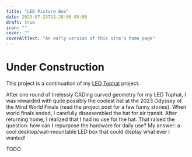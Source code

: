 ```yaml
---
title: "LED Picture Box"
date: 2023-07-23T11:28:00-05:00
draft: true
icon: ""
cover: ""
coverAltText: "An early version of this site's home page"
---
```


# Under Construction

This project is a continuation of my [LED Tophat](/projects/led-tophat) project.

After one round of tirelessly CADing curved geometry for my LED Tophat, I was rewarded with quite possibly the coolest hat at the 2023 Odyssey of the Mind World Finals (read the project post for a few funny stories). When world finals ended, I carefully disassembled the hat for air transit. After returning home, I realized that I had no use for the hat. That raised the question: how can I repurpose the hardware for daily use? My answer: a cool desktop/wall-mountable LED box that could display what ever I wanted!

TODO